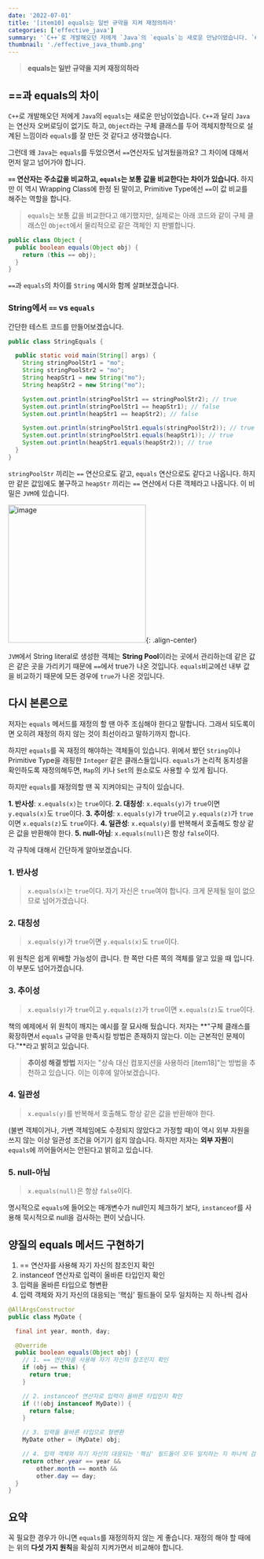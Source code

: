 ```yaml
---
date: '2022-07-01'
title: '[item10] equals는 일반 규약을 지켜 재정의하라'
categories: ['effective_java']
summary: '`C++`로 개발해오던 저에게 `Java`의 `equals`는 새로운 만남이었습니다. `C++`과 달리 `Java`는 연산자 오버로딩이 없기도 하고, `Object`라는 구체 클래스를 두어 객체지향적으로 설계된 느낌이라 `equals`를 잘 만든 것 같다고 생각했습니다.'
thumbnail: './effective_java_thumb.png'
---
```


> **equals는 일반 규약을 지켜 재정의하라**

## ==과 equals의 차이
`C++`로 개발해오던 저에게 `Java`의 `equals`는 새로운 만남이었습니다. `C++`과 달리 `Java`는 연산자 오버로딩이 없기도 하고, `Object`라는 구체 클래스를 두어 객체지향적으로 설계된 느낌이라 `equals`를 잘 만든 것 같다고 생각했습니다.

그런데 왜 `Java`는 `equals`를 두었으면서 `==`연산자도 남겨뒀을까요? 그 차이에 대해서 먼저 알고 넘어가야 합니다.

**`==` 연산자는 주소값을 비교하고, `equals`는 보통 값을 비교한다는 차이가 있습니다.** 하지만 이 역시 Wrapping Class에 한정 된 말이고, Primitive Type에선 `==`이 값 비교를 해주는 역할을 합니다.

> `equals`는 보통 값을 비교한다고 얘기했지만, 실제로는 아래 코드와 같이 구체 클래스인 `Object`에서 물리적으로 같은 객체인 지 판별합니다.
```java
public class Object {
  public boolean equals(Object obj) {
    return (this == obj);
  }
}
```

`==`과 `equals`의 차이를 `String` 예시와 함께 살펴보겠습니다.

### String에서 `==` vs `equals`
간단한 테스트 코드를 만들어보겠습니다.

```java
public class StringEquals {

  public static void main(String[] args) {
    String stringPoolStr1 = "mo";
    String stringPoolStr2 = "mo";
    String heapStr1 = new String("mo");
    String heapStr2 = new String("mo");

    System.out.println(stringPoolStr1 == stringPoolStr2); // true
    System.out.println(stringPoolStr1 == heapStr1); // false
    System.out.println(heapStr1 == heapStr2); // false

    System.out.println(stringPoolStr1.equals(stringPoolStr2)); // true
    System.out.println(stringPoolStr1.equals(heapStr1)); // true
    System.out.println(heapStr1.equals(heapStr2)); // true
  }
}
```

`stringPoolStr` 끼리는 `==` 연산으로도 같고, `equals` 연산으로도 같다고 나옵니다. 하지만 같은 값임에도 불구하고 `heapStr` 끼리는 `==` 연산에서 다른 객체라고 나옵니다. 이 비밀은 `JVM`에 있습니다.

<img width="280" alt="image" src="https://user-images.githubusercontent.com/26597702/176841050-9f314424-2e1b-4e0d-99f3-ee433aa1a4f7.png">{: .align-center}

`JVM`에서 String literal로 생성한 객체는 **String Pool**이라는 곳에서 관리하는데 같은 값은 같은 곳을 가리키기 때문에 `==`에서 true가 나온 것입니다. `equals`비교에선 내부 값을 비교하기 때문에 모든 경우에 `true`가 나온 것입니다.

## 다시 본론으로
저자는 `equals` 메서드를 재정의 할 땐 아주 조심해야 한다고 말합니다. 그래서 되도록이면 오히려 재정의 하지 않는 것이 최선이라고 말하기까지 합니다.

하지만 `equals`를 꼭 재정의 해야하는 객체들이 있습니다. 위에서 봤던 `String`이나 Primitive Type을 래핑한 `Integer` 같은 클래스들입니다. `equals`가 논리적 동치성을 확인하도록 재정의해두면, `Map`의 키나 `Set`의 원소로도 사용할 수 있게 됩니다.

하지만 `equals`를 재정의할 땐 꼭 지켜야되는 규칙이 있습니다.

**1. 반사성**: `x.equals(x)`는 `true`이다.
**2. 대칭성**: `x.equals(y)`가 `true`이면 `y.equals(x)`도 `true`이다.
**3. 추이성**: `x.equals(y)`가 `true`이고  `y.equals(z)`가 `true`이면 `x.equals(z)`도 `true`이다.
**4. 일관성**: `x.equals(y)`를 반복해서 호출해도 항상 같은 값을 반환해야 한다.
**5. null-아님**: `x.equals(null)`은 항상 `false`이다.

각 규칙에 대해서 간단하게 알아보겠습니다.

### 1. 반사성
> `x.equals(x)`는 `true`이다.
자기 자신은 `true`여야 합니다. 크게 문제될 일이 없으므로 넘어가겠습니다.

### 2. 대칭성
> `x.equals(y)`가 `true`이면 `y.equals(x)`도 `true`이다.

위 원칙은 쉽게 위배할 가능성이 큽니다. 한 쪽만 다른 쪽의 객체를 알고 있을 때 입니다. 이 부분도 넘어가겠습니다.

### 3. 추이성
> `x.equals(y)`가 `true`이고  `y.equals(z)`가 `true`이면 `x.equals(z)`도 `true`이다.

책의 예제에서 위 원칙이 깨지는 예시를 잘 묘사해 뒀습니다. 저자는 **"구체 클래스를 확장하면서 `equals` 규약을 만족시킬 방법은 존재하지 않는다. 이는 근본적인 문제이다."**라고 밝히고 있습니다.

> **추이성 해결 방법**
> 저자는 "상속 대신 컴포지션을 사용하라 [item18]"는 방법을 추천하고 있습니다. 이는 이후에 알아보겠습니다.

### 4. 일관성
> `x.equals(y)`를 반복해서 호출해도 항상 같은 값을 반환해야 한다.

(불변 객체이거나, 가변 객체임에도 수정되지 않았다고 가정할 때)이 역시 외부 자원을 쓰지 않는 이상 일관성 조건을 어기기 쉽지 않습니다. 하지만 저자는 **외부 자원**이 `equals`에 끼어들어서는 안된다고 밝히고 있습니다.

### 5. null-아님
> `x.equals(null)`은 항상 `false`이다.

명시적으로 `equals`에 들어오는 매개변수가 null인지 체크하기 보다, `instanceof`를 사용해 묵시적으로 null을 검사하는 편이 낫습니다.

## 양질의 equals 메서드 구현하기
1. == 연산자를 사용해 자기 자신의 참조인지 확인
2. instanceof 연산자로 입력이 올바른 타입인지 확인
3. 입력을 올바른 타입으로 형변환
4. 입력 객체와 자기 자신의 대응되는 '핵심' 필드들이 모두 일치하는 지 하나씩 검사

```java
@AllArgsConstructor
public class MyDate {

  final int year, month, day;

  @Override
  public boolean equals(Object obj) {
    // 1. == 연산자를 사용해 자기 자신의 참조인지 확인
    if (obj == this) {
      return true;
    }

    // 2. instanceof 연산자로 입력이 올바른 타입인지 확인
    if (!(obj instanceof MyDate)) {
      return false;
    }

    // 3. 입력을 올바른 타입으로 형변환
    MyDate other = (MyDate) obj;

    // 4. 입력 객체와 자기 자신의 대응되는 '핵심' 필드들이 모두 일치하는 지 하나씩 검사
    return other.year == year &&
        other.month == month &&
        other.day == day;
  }
}
```

##  요약
꼭 필요한 경우가 아니면 `equals`를 재정의하지 않는 게 좋습니다. 재정의 해야 할 때에는 위의 **다섯 가지 원칙**을 확실히 지켜가면서 비교해야 합니다.
